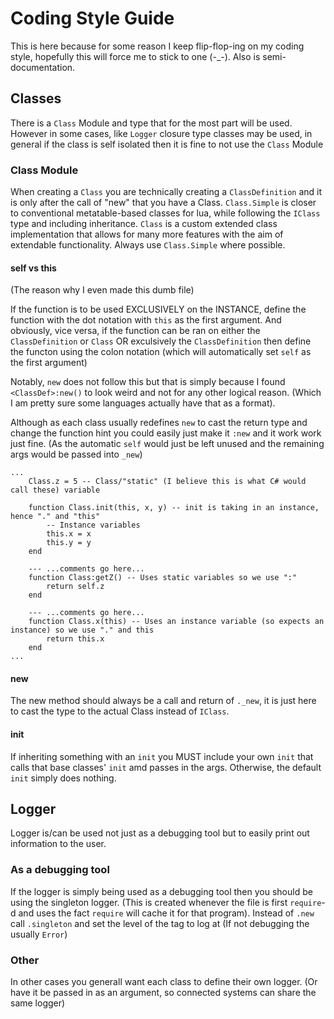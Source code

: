 # Coding Style Guide

This is here because for some reason I keep flip-flop-ing on my coding style, hopefully this will force me to stick to one (-_-). Also is semi-documentation.

## Classes

There is a `Class` Module and type that for the most part will be used. However in some cases, like `Logger` closure type classes may be used, in general if the class is self isolated then it is fine to not use the `Class` Module

### Class Module

When creating a `Class` you are technically creating a `ClassDefinition` and it is only after the call of "new" that you have a Class. `Class.Simple` is closer to conventional metatable-based classes for lua, while following the `IClass` type and including inheritance. `Class` is a custom extended class implementation that allows for many more features with the aim of extendable functionality. Always use `Class.Simple` where possible.

#### self vs this

(The reason why I even made this dumb file)

If the function is to be used EXCLUSIVELY on the INSTANCE, define the function with the dot notation with `this` as the first argument. And obviously, vice versa, if the function can be ran on either the `ClassDefinition` or `Class` OR exculsively the `ClassDefinition` then define the functon using the colon notation (which will automatically set `self` as the first argument)

Notably, `new` does not follow this but that is simply because I found `<ClassDef>:new()` to look weird and not for any other logical reason. (Which I am pretty sure some languages actually have that as a format).

Although as each class usually redefines `new` to cast the return type and change the function hint you could easily just make it `:new` and it work work just fine. (As the automatic `self` would just be left unused and the remaining args would be passed into `_new`)

```
...
    Class.z = 5 -- Class/"static" (I believe this is what C# would call these) variable

    function Class.init(this, x, y) -- init is taking in an instance, hence "." and "this"
        -- Instance variables
        this.x = x
        this.y = y
    end

    --- ...comments go here...
    function Class:getZ() -- Uses static variables so we use ":"
        return self.z
    end

    --- ...comments go here...
    function Class.x(this) -- Uses an instance variable (so expects an instance) so we use "." and this 
        return this.x
    end
...
```

#### new

The new method should always be a call and return of `._new`, it is just here to cast the type to the actual Class instead of `IClass`.

#### init

If inheriting something with an `init` you MUST include your own `init` that calls that base classes' `init` amd passes in the args. Otherwise, the default `init` simply does nothing.

## Logger

Logger is/can be used not just as a debugging tool but to easily print out information to the user.

### As a debugging tool

If the logger is simply being used as a debugging tool then you should be using the singleton logger. (This is created whenever the file is first `require`-d and uses the fact `require` will cache it for that program). Instead of `.new` call `.singleton` and set the level of the tag to log at (If not debugging the usually `Error`)

### Other

In other cases you generall want each class to define their own logger. (Or have it be passed in as an argument, so connected systems can share the same logger)